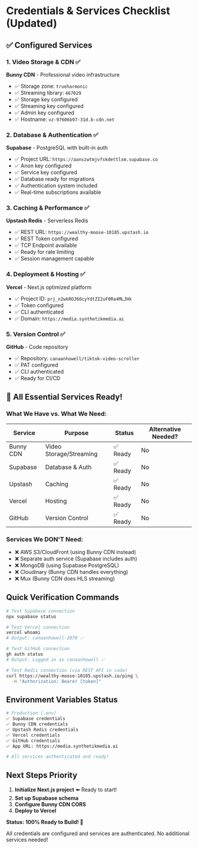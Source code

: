 # Credentials & Services Checklist (Updated)

## ✅ Configured Services

### 1. Video Storage & CDN ✅
**Bunny CDN** - Professional video infrastructure
- ✅ Storage zone: `trueharmonic`
- ✅ Streaming library: `467029`
- ✅ Storage key configured
- ✅ Streaming key configured
- ✅ Admin key configured
- ✅ Hostname: `vz-97606b97-31d.b-cdn.net`

### 2. Database & Authentication ✅
**Supabase** - PostgreSQL with built-in auth
- ✅ Project URL: `https://aanszwtmjvfskdettlxm.supabase.co`
- ✅ Anon key configured
- ✅ Service key configured
- ✅ Database ready for migrations
- ✅ Authentication system included
- ✅ Real-time subscriptions available

### 3. Caching & Performance ✅
**Upstash Redis** - Serverless Redis
- ✅ REST URL: `https://wealthy-moose-10185.upstash.io`
- ✅ REST Token configured
- ✅ TCP Endpoint available
- ✅ Ready for rate limiting
- ✅ Session management capable

### 4. Deployment & Hosting ✅
**Vercel** - Next.js optimized platform
- ✅ Project ID: `prj_n2wkROJ6OcyYdtZI2uF0Ra4MLJHk`
- ✅ Token configured
- ✅ CLI authenticated
- ✅ Domain: `https://media.synthetikmedia.ai`

### 5. Version Control ✅
**GitHub** - Code repository
- ✅ Repository: `canaanhowell/tiktok-video-scroller`
- ✅ PAT configured
- ✅ CLI authenticated
- ✅ Ready for CI/CD

## 🎯 All Essential Services Ready!

### What We Have vs. What We Need:

| Service | Purpose | Status | Alternative Needed? |
|---------|---------|--------|-------------------|
| Bunny CDN | Video Storage/Streaming | ✅ Ready | No |
| Supabase | Database & Auth | ✅ Ready | No |
| Upstash | Caching | ✅ Ready | No |
| Vercel | Hosting | ✅ Ready | No |
| GitHub | Version Control | ✅ Ready | No |

### Services We DON'T Need:
- ❌ AWS S3/CloudFront (using Bunny CDN instead)
- ❌ Separate auth service (Supabase includes auth)
- ❌ MongoDB (using Supabase PostgreSQL)
- ❌ Cloudinary (Bunny CDN handles everything)
- ❌ Mux (Bunny CDN does HLS streaming)

## Quick Verification Commands

```bash
# Test Supabase connection
npx supabase status

# Test Vercel connection
vercel whoami
# Output: canaanhowell-2070 ✅

# Test GitHub connection
gh auth status
# Output: Logged in as canaanhowell ✅

# Test Redis connection (via REST API in code)
curl https://wealthy-moose-10185.upstash.io/ping \
  -H "Authorization: Bearer [token]"
```

## Environment Variables Status

```bash
# Production (.env)
✅ Supabase credentials
✅ Bunny CDN credentials  
✅ Upstash Redis credentials
✅ Vercel credentials
✅ GitHub credentials
✅ App URL: https://media.synthetikmedia.ai

# All services authenticated and ready!
```

## Next Steps Priority

1. **Initialize Next.js project** ⬅️ Ready to start!
2. **Set up Supabase schema**
3. **Configure Bunny CDN CORS**
4. **Deploy to Vercel**

**Status: 100% Ready to Build! 🚀**

All credentials are configured and services are authenticated. No additional services needed!